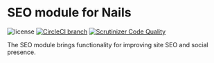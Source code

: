 # SEO module for Nails

![license](https://img.shields.io/badge/license-MIT-green.svg)
[![CircleCI branch](https://img.shields.io/circleci/project/github/nails/module-seo.svg)](https://circleci.com/gh/nails/module-seo)
[![Scrutinizer Code Quality](https://scrutinizer-ci.com/g/nails/module-seo/badges/quality-score.png)](https://scrutinizer-ci.com/g/nails/module-seo)

The SEO module brings functionality for improving site SEO and social presence.
